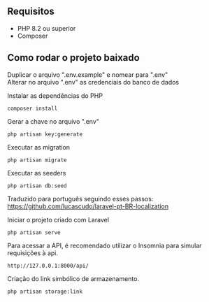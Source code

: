 ## Requisitos

* PHP 8.2 ou superior
* Composer

## Como rodar o projeto baixado

Duplicar o arquivo ".env.example" e nomear para ".env" <br>
Alterar no arquivo ".env" as credenciais do banco de dados <br>

Instalar as dependências do PHP
```
composer install
```

Gerar a chave no arquivo ".env"
```
php artisan key:generate
```

Executar as migration
```
php artisan migrate
```

Executar as seeders
```
php artisan db:seed
```

Traduzido para português seguindo esses passos: https://github.com/lucascudo/laravel-pt-BR-localization

Iniciar o projeto criado com Laravel
```
php artisan serve
```

Para acessar a API, é recomendado utilizar o Insomnia para simular requisições à api.
```
http://127.0.0.1:8000/api/
```

Criação do link simbólico de armazenamento.
```
php artisan storage:link
```